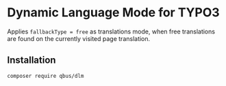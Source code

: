 # Dynamic Language Mode for TYPO3

Applies `fallbackType = free` as translations mode, when free translations are found on the currently visited page translation.

## Installation

```
composer require qbus/dlm
```
